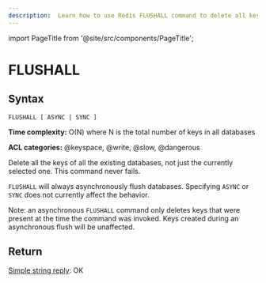 ```yaml
---
description:  Learn how to use Redis FLUSHALL command to delete all keys in every database.
---
```


import PageTitle from '@site/src/components/PageTitle';

# FLUSHALL

<PageTitle title="Redis FLUSHALL Command (Documentation) | Dragonfly" />

## Syntax

    FLUSHALL [ ASYNC | SYNC ]

**Time complexity:** O(N) where N is the total number of keys in all databases

**ACL categories:** @keyspace, @write, @slow, @dangerous

Delete all the keys of all the existing databases, not just the currently selected one.
This command never fails.

`FLUSHALL` will always asynchronously flush databases. Specifying `ASYNC` or `SYNC` does not currently affect the behavior.

Note: an asynchronous `FLUSHALL` command only deletes keys that were present at the time the command was invoked. Keys created during an asynchronous flush will be unaffected.

## Return

[Simple string reply](https://redis.io/docs/latest/develop/reference/protocol-spec/#simple-strings): OK
